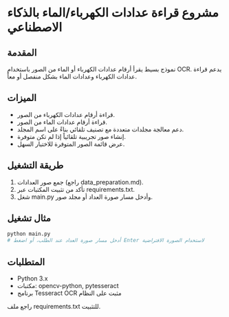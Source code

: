 # مشروع قراءة عدادات الكهرباء/الماء بالذكاء الاصطناعي

## المقدمة
نموذج بسيط يقرأ أرقام عدادات الكهرباء أو الماء من الصور باستخدام OCR. يدعم قراءة عدادات الكهرباء وعدادات الماء بشكل منفصل أو معاً.

## الميزات
- قراءة أرقام عدادات الكهرباء من الصور.
- قراءة أرقام عدادات الماء من الصور.
- دعم معالجة مجلدات متعددة مع تصنيف تلقائي بناءً على اسم المجلد.
- إنشاء صور تجريبية تلقائياً إذا لم تكن متوفرة.
- عرض قائمة الصور المتوفرة للاختيار السهل.

## طريقة التشغيل

1. جمع صور العدادات (راجع data_preparation.md).
2. تأكد من تثبيت المكتبات عبر requirements.txt.
3. شغل main.py وأدخل مسار صورة العداد أو مجلد صور.

## مثال تشغيل
```bash
python main.py
# أدخل مسار صورة العداد عند الطلب، أو اضغط Enter لاستخدام الصورة الافتراضية
```

## المتطلبات
- Python 3.x
- مكتبات: opencv-python, pytesseract
- برنامج Tesseract OCR مثبت على النظام

راجع ملف requirements.txt للتثبيت.